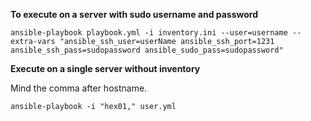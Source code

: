 **To execute on a server with sudo username and password**

    ansible-playbook playbook.yml -i inventory.ini --user=username --extra-vars "ansible_ssh_user=userName ansible_ssh_port=1231 ansible_ssh_pass=sudopassword ansible_sudo_pass=sudopassword"

**Execute on a single server without inventory**

Mind the comma after hostname.

    ansible-playbook -i "hex01," user.yml
